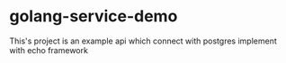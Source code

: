 # golang-service-demo

This's project is an example api which connect with postgres implement with echo framework
